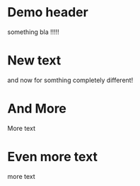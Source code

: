 # Demo header

something 
bla
!!!!!
# New text
and now for somthing completely different!
# And More
More text
# Even more text
more text